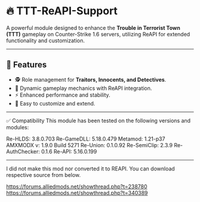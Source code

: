 # 🔥 TTT-ReAPI-Support

A powerful module designed to enhance the **Trouble in Terrorist Town (TTT)** gameplay on Counter-Strike 1.6 servers, utilizing ReAPI for extended functionality and customization.

---

## 🌟 Features

- 🕵️ Role management for **Traitors, Innocents, and Detectives**.
- 🎯 Dynamic gameplay mechanics with ReAPI integration.
- ⚡ Enhanced performance and stability.
- 🔧 Easy to customize and extend.

---

✅ Compatibility
This module has been tested on the following versions and modules:

Re-HLDS: 3.8.0.703
Re-GameDLL: 5.18.0.479
Metamod: 1.21-p37
AMXMODX v: 1.9.0 Build 5271
Re-Union: 0.1.0.92
Re-SemiClip: 2.3.9
Re-AuthChecker: 0.1.6
Re-API: 5.16.0.199

---

I did not make this mod nor converted it to REAPI. You can download respective source from below.

https://forums.alliedmods.net/showthread.php?t=238780
https://forums.alliedmods.net/showthread.php?t=340389
